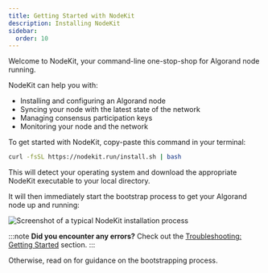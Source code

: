 ```yaml
---
title: Getting Started with NodeKit
description: Installing NodeKit
sidebar:
  order: 10
---
```


Welcome to NodeKit, your command-line one-stop-shop for Algorand node running.

NodeKit can help you with:

- Installing and configuring an Algorand node
- Syncing your node with the latest state of the network
- Managing consensus participation keys
- Monitoring your node and the network

To get started with NodeKit, copy-paste this command in your terminal:

```bash
curl -fsSL https://nodekit.run/install.sh | bash
```

This will detect your operating system and download the appropriate NodeKit executable to your local directory.

It will then immediately start the bootstrap process to get your Algorand node up and running:

![Screenshot of a typical NodeKit installation process](/assets/nodekit-install.png)

:::note
**Did you encounter any errors?**
Check out the [Troubleshooting: Getting Started](/troubleshooting#getting-started-with-nodekit) section.
:::

Otherwise, read on for guidance on the bootstrapping process.
